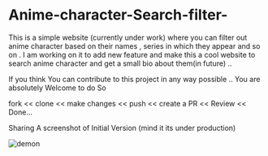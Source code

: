 # Anime-character-Search-filter-

This is a simple website (currently under work) where you can filter out anime character based on their names , series in which they appear and so on . 
I am working on it to add new feature and make this a cool website to search anime character and get a small bio about them(in future) .. 

If you think You can contribute to this project in any way possible .. You are absolutely Welcome to do So 

fork << clone << make changes << push << create a PR << Review << Done...

Sharing A screenshot of Initial Version (mind it its under production)


![demon](https://user-images.githubusercontent.com/113116498/218257738-509c20cc-9217-456c-82c3-da4208c81104.PNG)
